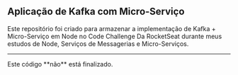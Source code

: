 ## Aplicação de Kafka com Micro-Serviço

Este repositório foi criado para armazenar a implementação de Kafka + Micro-Serviço em Node no Code Challenge Da RocketSeat durante meus estudos
de Node, Serviços de Messagerias e Micro-Serviços.
<br/>
<hr>
Este código **não** está finalizado.
